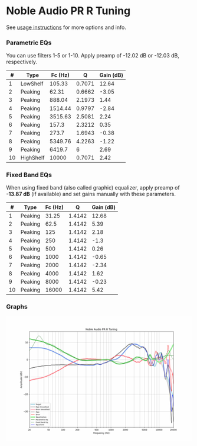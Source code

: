 # Noble Audio PR R Tuning
See [usage instructions](https://github.com/jaakkopasanen/AutoEq#usage) for more options and info.

### Parametric EQs
You can use filters 1-5 or 1-10. Apply preamp of -12.02 dB or -12.03 dB, respectively.

|   # | Type      |   Fc (Hz) |      Q |   Gain (dB) |
|-----|-----------|-----------|--------|-------------|
|   1 | LowShelf  |    105.33 | 0.7071 |       12.64 |
|   2 | Peaking   |     62.31 | 0.6662 |       -3.05 |
|   3 | Peaking   |    888.04 | 2.1973 |        1.44 |
|   4 | Peaking   |   1514.44 | 0.9797 |       -2.84 |
|   5 | Peaking   |   3515.63 | 2.5081 |        2.24 |
|   6 | Peaking   |    157.3  | 2.3212 |        0.35 |
|   7 | Peaking   |    273.7  | 1.6943 |       -0.38 |
|   8 | Peaking   |   5349.76 | 4.2263 |       -1.22 |
|   9 | Peaking   |   6419.7  | 6      |        2.69 |
|  10 | HighShelf |  10000    | 0.7071 |        2.42 |

### Fixed Band EQs
When using fixed band (also called graphic) equalizer, apply preamp of **-13.87 dB** (if available) and set gains manually with these parameters.

|   # | Type    |   Fc (Hz) |      Q |   Gain (dB) |
|-----|---------|-----------|--------|-------------|
|   1 | Peaking |     31.25 | 1.4142 |       12.68 |
|   2 | Peaking |     62.5  | 1.4142 |        5.39 |
|   3 | Peaking |    125    | 1.4142 |        2.18 |
|   4 | Peaking |    250    | 1.4142 |       -1.3  |
|   5 | Peaking |    500    | 1.4142 |        0.26 |
|   6 | Peaking |   1000    | 1.4142 |       -0.65 |
|   7 | Peaking |   2000    | 1.4142 |       -2.34 |
|   8 | Peaking |   4000    | 1.4142 |        1.62 |
|   9 | Peaking |   8000    | 1.4142 |       -0.23 |
|  10 | Peaking |  16000    | 1.4142 |        5.42 |

### Graphs
![](./Noble%20Audio%20PR%20R%20Tuning.png)

